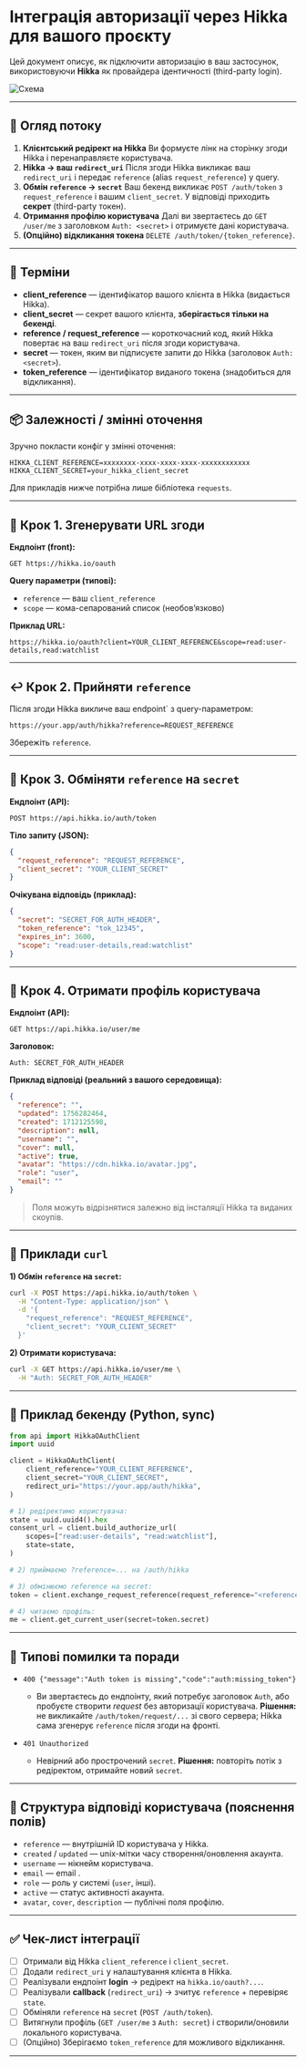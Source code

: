 # Інтеграція авторизації через **Hikka** для вашого проєкту

Цей документ описує, як підключити авторизацію в ваш застосунок, використовуючи **Hikka** як провайдера ідентичності (third-party login).

![Схема](image.png)

---

## 🧭 Огляд потоку

1. **Клієнтський редірект на Hikka**
   Ви формуєте лінк на сторінку згоди Hikka і перенаправляєте користувача.
2. **Hikka → ваш `redirect_uri`**
   Після згоди Hikka викликає ваш `redirect_uri` і передає `reference` (alias `request_reference`) у query.
3. **Обмін `reference` → `secret`**
   Ваш бекенд викликає `POST /auth/token` з `request_reference` і вашим `client_secret`. У відповіді приходить **секрет** (third-party токен).
4. **Отримання профілю користувача**
   Далі ви звертаєтесь до `GET /user/me` з заголовком `Auth: <secret>` і отримуєте дані користувача.
5. **(Опційно) відкликання токена**
   `DELETE /auth/token/{token_reference}`.

---

## 🔑 Терміни

* **client\_reference** — ідентифікатор вашого клієнта в Hikka (видається Hikka).
* **client\_secret** — секрет вашого клієнта, **зберігається тільки на бекенді**.
* **reference / request\_reference** — короткочасний код, який Hikka повертає на ваш `redirect_uri` після згоди користувача.
* **secret** — токен, яким ви підписуєте запити до Hikka (заголовок `Auth: <secret>`).
* **token\_reference** — ідентифікатор виданого токена (знадобиться для відкликання).

---

## 📦 Залежності / змінні оточення

Зручно покласти конфіг у змінні оточення:

```
HIKKA_CLIENT_REFERENCE=xxxxxxxx-xxxx-xxxx-xxxx-xxxxxxxxxxxx
HIKKA_CLIENT_SECRET=your_hikka_client_secret
```

Для прикладів нижче потрібна лише бібліотека `requests`.

---

## 🔗 Крок 1. Згенерувати URL згоди

**Ендпоінт (front):**

```
GET https://hikka.io/oauth
```

**Query параметри (типові):**

* `reference` — ваш `client_reference`
* `scope` — кома-сепарований список (необов’язково)

**Приклад URL:**

```
https://hikka.io/oauth?client=YOUR_CLIENT_REFERENCE&scope=read:user-details,read:watchlist
```

---

## ↩️ Крок 2. Прийняти `reference`

Після згоди Hikka викличе ваш endpoint` з query-параметром:

```
https://your.app/auth/hikka?reference=REQUEST_REFERENCE
```

Збережіть `reference`.

---

## 🔁 Крок 3. Обміняти `reference` на `secret`

**Ендпоінт (API):**

```
POST https://api.hikka.io/auth/token
```

**Тіло запиту (JSON):**

```json
{
  "request_reference": "REQUEST_REFERENCE",
  "client_secret": "YOUR_CLIENT_SECRET"
}
```

**Очікувана відповідь (приклад):**

```json
{
  "secret": "SECRET_FOR_AUTH_HEADER",
  "token_reference": "tok_12345",
  "expires_in": 3600,
  "scope": "read:user-details,read:watchlist"
}
```

---

## 👤 Крок 4. Отримати профіль користувача

**Ендпоінт (API):**

```
GET https://api.hikka.io/user/me
```

**Заголовок:**

```
Auth: SECRET_FOR_AUTH_HEADER
```

**Приклад відповіді (реальний з вашого середовища):**

```json
{
  "reference": "",
  "updated": 1756282464,
  "created": 1712125598,
  "description": null,
  "username": "",
  "cover": null,
  "active": true,
  "avatar": "https://cdn.hikka.io/avatar.jpg",
  "role": "user",
  "email": ""
}
```

> Поля можуть відрізнятися залежно від інсталяції Hikka та виданих скоупів.

---

## 🧪 Приклади `curl`

**1) Обмін `reference` на `secret`:**

```bash
curl -X POST https://api.hikka.io/auth/token \
  -H "Content-Type: application/json" \
  -d '{
    "request_reference": "REQUEST_REFERENCE",
    "client_secret": "YOUR_CLIENT_SECRET"
  }'
```

**2) Отримати користувача:**

```bash
curl -X GET https://api.hikka.io/user/me \
  -H "Auth: SECRET_FOR_AUTH_HEADER"
```

---

## 🧩 Приклад бекенду (Python, sync)

```python
from api import HikkaOAuthClient
import uuid

client = HikkaOAuthClient(
    client_reference="YOUR_CLIENT_REFERENCE",
    client_secret="YOUR_CLIENT_SECRET",
    redirect_uri="https://your.app/auth/hikka",
)

# 1) редіректимо користувача:
state = uuid.uuid4().hex
consent_url = client.build_authorize_url(
    scopes=["read:user-details", "read:watchlist"],
    state=state,
)

# 2) приймаємо ?reference=... на /auth/hikka

# 3) обмінюємо reference на secret:
token = client.exchange_request_reference(request_reference="<reference>")

# 4) читаємо профіль:
me = client.get_current_user(secret=token.secret)
```

---

## 🚨 Типові помилки та поради

* `400 {"message":"Auth token is missing","code":"auth:missing_token"}`

  * Ви звертаєтесь до ендпоінту, який потребує заголовок `Auth`, або пробуєте створити *request* без авторизації користувача.
    **Рішення:** не викликайте `/auth/token/request/...` зі свого сервера; Hikka сама згенерує `reference` після згоди на фронті.

* `401 Unauthorized`

  * Невірний або прострочений `secret`.
    **Рішення:** повторіть потік з редіректом, отримайте новий `secret`.


---

## 🧱 Структура відповіді користувача (пояснення полів)

* `reference` — внутрішній ID користувача у Hikka.
* `created` / `updated` — unix-мітки часу створення/оновлення акаунта.
* `username` — нікнейм користувача.
* `email` — email .
* `role` — роль у системі (`user`,  інші).
* `active` — статус активності акаунта.
* `avatar`, `cover`, `description` — публічні поля профілю.

---

## ✅ Чек-лист інтеграції

* [ ] Отримали від Hikka `client_reference` і `client_secret`.
* [ ] Додали `redirect_uri` у налаштування клієнта в Hikka.
* [ ] Реалізували ендпоінт **login** → редірект на `hikka.io/oauth?...`.
* [ ] Реалізували **callback** (`redirect_uri`) → зчитує `reference` + перевіряє `state`.
* [ ] Обміняли `reference` на `secret` (`POST /auth/token`).
* [ ] Витягнули профіль (`GET /user/me` з `Auth: secret`) і створили/оновили локального користувача.
* [ ] (Опційно) Зберігаємо `token_reference` для можливого відкликання.

---
